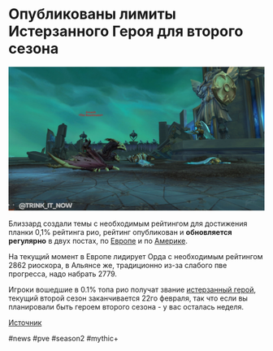 # Опубликованы лимиты Истерзанного Героя для второго сезона

![](https://github.com/MagicalCow/TrinkIT-News/blob/main/Sources/Assets/325967/325967-1.jpg)

Близзард создали темы с необходимым рейтингом для достижения планки 0,1% рейтинга рио, рейтинг опубликован и **обновляется регулярно** в двух постах, по [Европе](https://eu.forums.blizzard.com/en/wow/t/m-tormented-hero-title-score-updated-daily/341108) и по [Америке](https://us.forums.blizzard.com/en/wow/t/m-tormented-hero-title-score-updated-daily/1184111/15843199).

На текущий момент в Европе лидирует Орда с необходимым рейтингом 2862 риоскора, в Альянсе же, традиционно из-за слабого пве прогресса, надо набрать 2779.

Игроки вошедшие в 0.1% топа рио получат звание [истерзанный герой](https://ru.wowhead.com/title=710), текущий второй сезон заканчивается 22го февраля, так что если вы планировали быть героем второго сезона - у вас осталась неделя.

[Источник](https://www.wowhead.com/news/mythic-tormented-hero-title-current-cutoff-on-february-14th-325967)

#news #pve #season2 #mythic+